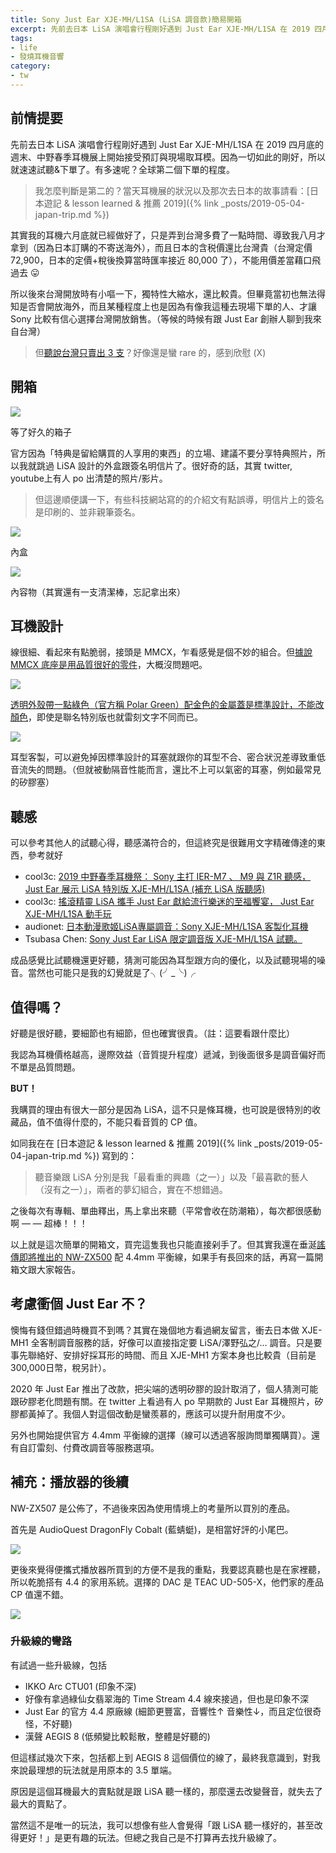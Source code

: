 ```yaml
---
title: Sony Just Ear XJE-MH/L1SA (LiSA 調音款)簡易開箱
excerpt: 先前去日本 LiSA 演唱會行程剛好遇到 Just Ear XJE-MH/L1SA 在 2019 四月底的週末、中野春季耳機展上開始接受預訂與現場取耳模。因為一切如此的剛好，所以就速速試聽&下單了。有多速呢？全球第二個下單的程度。
tags:
- life
- 發燒耳機音響
category:
- tw
---
```


## 前情提要

先前去日本 LiSA 演唱會行程剛好遇到 Just Ear XJE-MH/L1SA 在 2019 四月底的週末、中野春季耳機展上開始接受預訂與現場取耳模。因為一切如此的剛好，所以就速速試聽&下單了。有多速呢？全球第二個下單的程度。

> 我怎麼判斷是第二的？當天耳機展的狀況以及那次去日本的故事請看：[日本遊記 & lesson learned & 推薦 2019]({% link _posts/2019-05-04-japan-trip.md %})

其實我的耳機六月底就已經做好了，只是弄到台灣多費了一點時間、導致我八月才拿到（因為日本訂購的不寄送海外），而且日本的含税價還比台灣貴（台灣定價 72,900，日本的定價+稅後換算當時匯率接近 80,000 了），不能用價差當藉口飛過去 😛

所以後來台灣開放時有小嘔一下，獨特性大縮水，還比較貴。但畢竟當初也無法得知是否會開放海外，而且某種程度上也是因為有像我這種去現場下單的人、才讓 Sony 比較有信心選擇台灣開放銷售。（等候的時候有跟 Just Ear 創辦人聊到我來自台灣）

> 但[聽說台灣只賣出 3 支](https://forum.gamer.com.tw/Co.php?bsn=60535&sn=30465&subbsn=1&bPage=0)？好像還是蠻 rare 的，感到欣慰 (X)

## 開箱

![](/images/posts/2019-08-16-l1sa-1*mNBoK1KvWfycbMaBpng6DA.jpeg)

等了好久的箱子

官方因為「特典是留給購買的人享用的東西」的立場、建議不要分享特典照片，所以我就跳過 LiSA 設計的外盒跟簽名明信片了。很好奇的話，其實 twitter, youtube上有人 po 出清楚的照片/影片。

> 但這邊順便講一下，有些科技網站寫的的介紹文有點誤導，明信片上的簽名是印刷的、並非親筆簽名。

![](/images/posts/2019-08-16-l1sa-1*Xd6POMPE26DP7KdgPXh7hA.jpeg)

內盒

![](/images/posts/2019-08-16-l1sa-1*loxkyUCMJ6jyh1kampDlFw.jpeg)

內容物（其實還有一支清潔棒，忘記拿出來）

## 耳機設計

線很細、看起來有點脆弱，接頭是 MMCX，乍看感覺是個不妙的組合。但[據說 MMCX 底座是用品質很好的零件](https://www.cool3c.com/article/135084)，大概沒問題吧。

![](/images/posts/2019-08-16-l1sa-1*yhJ3WlAzE3fkMWrkJ8fLtQ.jpeg)

[透明外殼帶一點綠色（官方稱 Polar Green）配金色的金屬蓋是標準設計，不能改顏色](https://lyra.media/topics/Editors-Pick-Sony-Just-ear-XJE-MH2-CM/)，即使是聯名特別版也就雷刻文字不同而已。

![](/images/posts/2019-08-16-l1sa-1*DBIQaNd5frYGYnSRI6nawQ.jpeg)

耳型客製，可以避免掉因標準設計的耳塞就跟你的耳型不合、密合狀況差導致重低音流失的問題。（但就被動隔音性能而言，還比不上可以氣密的耳塞，例如最常見的矽膠塞）

## 聽感

可以參考其他人的試聽心得，聽感滿符合的，但這終究是很難用文字精確傳達的東西，參考就好

- cool3c: [2019 中野春季耳機祭： Sony 主打 IER-M7 、 M9 與 Z1R 聽感， Just Ear 展示 LiSA 特別版 XJE-MH/L1SA (補充 LiSA 版聽感)](https://www.cool3c.com/article/143131)
- cool3c: [搖滾精靈 LiSA 攜手 Just Ear 獻給流行樂迷的至福饗宴， Just Ear XJE-MH/L1SA 動手玩](https://www.cool3c.com/article/145376)
- audionet: [日本動漫歌姬LiSA專屬調音：Sony XJE-MH/L1SA 客製化耳機](https://www.audionet.com.tw/thread-11764-1-1.html)
- Tsubasa Chen: [Sony Just Ear LiSA 限定調音版 XJE-MH/L1SA 試聽。](https://medium.com/tsubasa-chen-%E7%9A%84%E7%AD%86%E8%A8%98/sony-just-ear-lisa-%E9%99%90%E5%AE%9A%E8%AA%BF%E9%9F%B3%E7%89%88-xje-mh-l1sa-%E8%A9%A6%E8%81%BD-c756c59492f7)

成品感覺比試聽機還更好聽，猜測可能因為耳型跟方向的優化，以及試聽現場的噪音。當然也可能只是我的幻覺就是了╮(╯_╰)╭

## 值得嗎？

好聽是很好聽，要細節也有細節，但也確實很貴。（註：這要看跟什麼比）

我認為耳機價格越高，邊際效益（音質提升程度）遞減，到後面很多是調音偏好而不單是品質問題。

<b>BUT！</b>

我購買的理由有很大一部分是因為 LiSA，這不只是條耳機，也可說是很特別的收藏品，值不值得什麼的，不能只看音質的 CP 值。

如同我在在 [日本遊記 & lesson learned & 推薦 2019]({% link _posts/2019-05-04-japan-trip.md %}) 寫到的：

> 聽音樂跟 LiSA 分別是我「最看重的興趣（之一）」以及「最喜歡的藝人（沒有之一）」，兩者的夢幻組合，實在不想錯過。 

之後每次有專輯、單曲釋出，馬上拿出來聽（平常會收在防潮箱），每次都很感動啊 — — 超棒！！！

以上就是這次簡單的開箱文，買完這隻我也只能直接剁手了。但其實我還在垂涎[謠傳即將推出的 NW-ZX500](https://www.cool3c.com/article/146760) 配 4.4mm 平衡線，如果手有長回來的話，再寫一篇開箱文跟大家報告。

## 考慮衝個 Just Ear 不？

懊悔有錢但錯過時機買不到嗎？其實在幾個地方看過網友留言，衝去日本做 XJE-MH1 全客制調音服務的話，好像可以直接指定要 LiSA/澤野弘之/… 調音。只是要事先聯絡好、安排好採耳形的時間、而且 XJE-MH1 方案本身也比較貴（目前是 300,000日幣，稅另計）。

2020 年 Just Ear 推出了改款，把尖端的透明矽膠的設計取消了，個人猜測可能跟矽膠老化問題有關。在 twitter 上看過有人 po 早期款的 Just Ear 耳機照片，矽膠都黃掉了。我個人對這個改動是蠻羨慕的，應該可以提升耐用度不少。

另外也開始提供官方 4.4mm 平衡線的選擇（線可以透過客服詢問單獨購買）。還有自訂雷刻、付費改調音等服務選項。

## 補充：播放器的後續

NW-ZX507 是公佈了，不過後來因為使用情境上的考量所以買別的產品。

首先是 AudioQuest DragonFly Cobalt (藍蜻蜓)，是相當好評的小尾巴。

![](/images/posts/2019-08-16-l1sa-1*s6u1wRcgRDb5n032OMZ-7w.jpeg)

更後來覺得便攜式播放器所買到的方便不是我的重點，我要認真聽也是在家裡聽，所以乾脆搭有 4.4 的家用系統。選擇的 DAC 是 TEAC UD-505-X，他們家的產品 CP 值還不錯。

![](/images/posts/2019-08-16-l1sa-1*T0BbNfNDUoamAT_6Ranm0Q.jpeg)

### 升級線的彎路

有試過一些升級線，包括

- IKKO Arc CTU01 (印象不深)
- 好像有拿過綠仙女翡翠海的 Time Stream 4.4 線來接過，但也是印象不深
- Just Ear 的官方 4.4 原廠線 (細節更豐富，音響性↑ 音樂性↓，而且定位很奇怪，不好聽)
- 漢聲 AEGIS 8 (低頻變比較鬆散，整體是好聽的)

但這樣試幾次下來，包括都上到 AEGIS 8 這個價位的線了，最終我意識到，對我來說最理想的玩法就是用原本的 3.5 單端。

原因是這個耳機最大的賣點就是跟 LiSA 聽一樣的，那麼還去改變聲音，就失去了最大的賣點了。

當然這不是唯一的玩法，我可以想像有些人會覺得「跟 LiSA 聽一樣好的，甚至改得更好！」是更有趣的玩法。但總之我自己是不打算再去找升級線了。
